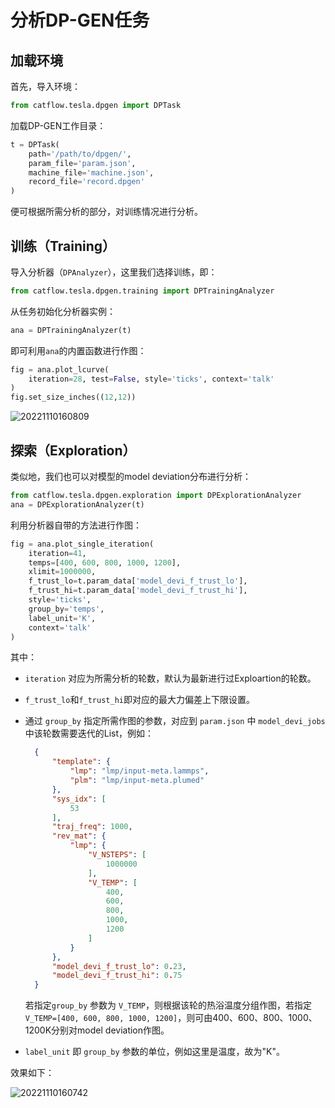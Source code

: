 # 分析DP-GEN任务

## 加载环境

首先，导入环境：

```python
from catflow.tesla.dpgen import DPTask
```

加载DP-GEN工作目录：

```python
t = DPTask(
    path='/path/to/dpgen/', 
    param_file='param.json', 
    machine_file='machine.json',
    record_file='record.dpgen'
)
```

便可根据所需分析的部分，对训练情况进行分析。

## 训练（Training）

导入分析器（`DPAnalyzer`），这里我们选择训练，即：

```python
from catflow.tesla.dpgen.training import DPTrainingAnalyzer
```

从任务初始化分析器实例：

```python
ana = DPTrainingAnalyzer(t)
```

即可利用`ana`的内置函数进行作图：

```py
fig = ana.plot_lcurve(
    iteration=28, test=False, style='ticks', context='talk'
)
fig.set_size_inches((12,12))
```

![20221110160809](https://s2.loli.net/2022/11/10/koHFV25Leu6bdIn.png)

## 探索（Exploration）

类似地，我们也可以对模型的model deviation分布进行分析：

```python
from catflow.tesla.dpgen.exploration import DPExplorationAnalyzer
ana = DPExplorationAnalyzer(t)
```

利用分析器自带的方法进行作图：

```python
fig = ana.plot_single_iteration(
    iteration=41, 
    temps=[400, 600, 800, 1000, 1200],
    xlimit=1000000,
    f_trust_lo=t.param_data['model_devi_f_trust_lo'],
    f_trust_hi=t.param_data['model_devi_f_trust_hi'],
    style='ticks',
    group_by='temps',
    label_unit='K',
    context='talk'
)
```

其中：

- `iteration` 对应为所需分析的轮数，默认为最新进行过Exploartion的轮数。

- `f_trust_lo`和`f_trust_hi`即对应的最大力偏差上下限设置。

- 通过 `group_by` 指定所需作图的参数，对应到 `param.json` 中 `model_devi_jobs` 中该轮数需要迭代的List，例如：
  
  ```json
    {
        "template": {
            "lmp": "lmp/input-meta.lammps",
            "plm": "lmp/input-meta.plumed"
        },
        "sys_idx": [
            53
        ],
        "traj_freq": 1000,
        "rev_mat": {
            "lmp": {
                "V_NSTEPS": [
                    1000000
                ],
                "V_TEMP": [
                    400,
                    600,
                    800,
                    1000,
                    1200
                ]
            }
        },
        "model_devi_f_trust_lo": 0.23,
        "model_devi_f_trust_hi": 0.75
    }
  ```
  
  若指定`group_by` 参数为 `V_TEMP`，则根据该轮的热浴温度分组作图，若指定`V_TEMP=[400, 600, 800, 1000, 1200]`，则可由400、600、800、1000、1200K分别对model deviation作图。

- `label_unit` 即 `group_by` 参数的单位，例如这里是温度，故为"K"。

效果如下：

![20221110160742](https://s2.loli.net/2022/11/10/g9hZaUTDfQi6Pov.png)
